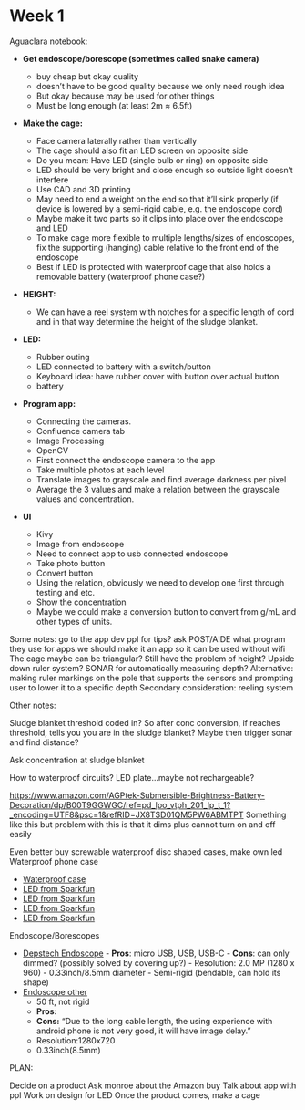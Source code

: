 # Week 1
Aguaclara notebook:

* **Get endoscope/borescope (sometimes called snake camera)**
    - buy cheap but okay quality
    - doesn’t have to be good quality because we only need rough idea 
    - But okay because may be used for other things
    - Must be long enough (at least 2m ≈ 6.5ft)
* **Make the cage:**
    - Face camera laterally rather than vertically
    - The cage should also fit an LED screen on opposite side
    - Do you mean: Have LED (single bulb or ring) on opposite side
    - LED should be very bright and close enough so outside light doesn’t interfere
    - Use CAD and 3D printing
    - May need to end a weight on the end so that it’ll sink properly (if device is lowered by a semi-rigid cable, e.g. the endoscope cord)
    - Maybe make it two parts so it clips into place over 
the endoscope and LED
    - To make cage more flexible to multiple lengths/sizes of endoscopes, fix the supporting (hanging) cable relative to the front end of the endoscope 
    - Best if LED is protected with waterproof cage that also holds a removable battery (waterproof phone case?)


* **HEIGHT:**
    - We can have a reel system with notches for a specific length of cord and in that way determine the height of the sludge blanket.
    
    
* **LED:**
    - Rubber outing
    - LED connected to battery with a switch/button
    - Keyboard idea: have rubber cover with button over actual button
    - battery
    
    
* **Program app:**
    - Connecting the cameras.
    - Confluence camera tab
    - Image Processing
    - OpenCV
    - First connect the endoscope camera to the app
    - Take multiple photos at each level
    - Translate images to grayscale and find average darkness per pixel
    - Average the 3 values and make a relation between the grayscale values and concentration.
    
    
* **UI**
    - Kivy
    - Image from endoscope 
    - Need to connect app to usb connected endoscope
    - Take photo button
    - Convert button
    - Using the relation, obviously we need to develop one first through testing and etc.
    - Show the concentration
    - Maybe we could make a conversion button to convert from g/mL and other types of units.


Some notes:
go to the app dev ppl for tips?
ask POST/AIDE what program they use for apps
we should make it an app so it can be used without wifi
The cage maybe can be triangular?
Still have the problem of height?
Upside down ruler system?
SONAR for automatically measuring depth?
Alternative: making ruler markings on the pole that supports the sensors and prompting user to lower it to a specific depth
Secondary consideration: reeling system




Other notes:

Sludge blanket threshold coded in? So after conc conversion, if reaches threshold, tells you you are in the sludge blanket? Maybe then trigger sonar and find distance?

Ask concentration at sludge blanket

How to waterproof circuits?
LED plate...maybe not rechargeable?


https://www.amazon.com/AGPtek-Submersible-Brightness-Battery-Decoration/dp/B00T9GGWGC/ref=pd_lpo_vtph_201_lp_t_1?_encoding=UTF8&psc=1&refRID=JX8TSD01QM5PW6ABMTPT 
Something like this but problem with this is that it dims plus cannot turn on and off easily

Even better buy screwable waterproof disc shaped cases, make own led
Waterproof phone case

* [Waterproof case](https://www.amazon.com/Universal-Waterproof-Case-JOTO-CellPhone/dp/B00LBK7QBY/ref=zg_bs_9375358011_17?_encoding=UTF8&psc=1&refRID=735SR4S8J1FAZNW8H38E#customerReviews )
* [LED from Sparkfun](https://www.sparkfun.com/products/13902 )
* [LED from Sparkfun](https://www.sparkfun.com/products/11118)
* [LED from Sparkfun](https://www.sparkfun.com/products/11148)
* [LED from Sparkfun](https://www.sparkfun.com/products/13105)

Endoscope/Borescopes
* [Depstech Endoscope](https://www.amazon.com/Depstech-Semi-rigid-Inspection-Waterproof-Adjustable/dp/B0749BQG1B/ref=cm_cr_arp_d_product_top?ie=UTF8)
        - **Pros**: micro USB, USB, USB-C
        - **Cons**: can only dimmed? (possibly solved by covering up?)
        - Resolution: 2.0 MP (1280 x 960)
        - 0.33inch/8.5mm diameter
        - Semi-rigid (bendable, can hold its shape)
* [Endoscope other](https://www.amazon.com/Endoscope-Borescope-Waterproof-Inspection-Adjustable/dp/B01N19YCC3/ref=sr_1_6?ie=UTF8&qid=1517504365&sr=8-6&keywords=borescope+waterproof) 
    - 50 ft, not rigid
    - **Pros:** 
    - **Cons:** “Due to the long cable length, the using experience with android phone is not very good, it will have image delay.”
    - Resolution:1280x720
    - 0.33inch(8.5mm)




PLAN:

Decide on a product
Ask monroe about the Amazon buy
Talk about app with ppl
Work on design for LED
Once the product comes, make a cage


